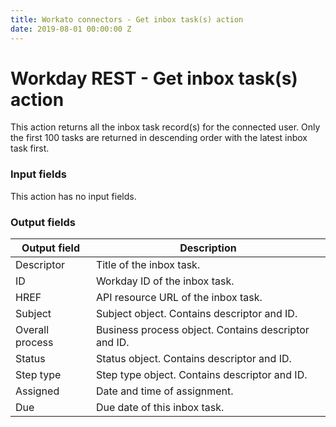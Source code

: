 ```yaml
---
title: Workato connectors - Get inbox task(s) action
date: 2019-08-01 00:00:00 Z
---
```


# Workday REST - Get inbox task(s) action

This action returns all the inbox task record(s) for the connected user. Only the first 100 tasks are returned in descending order with the latest inbox task first.

### Input fields
This action has no input fields.

### Output fields

| Output field    | Description                                          |
| --------------- | ---------------------------------------------------- |
| Descriptor      | Title of the inbox task.                             |
| ID              | Workday ID of the inbox task.                        |
| HREF            | API resource URL of the inbox task.                  |
| Subject         | Subject object. Contains descriptor and ID.          |
| Overall process | Business process object. Contains descriptor and ID. |
| Status          | Status object. Contains descriptor and ID.           |
| Step type       | Step type object. Contains descriptor and ID.        |
| Assigned        | Date and time of assignment.                         |
| Due             | Due date of this inbox task.                         |
